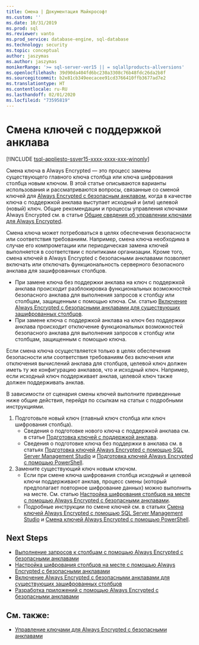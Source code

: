 ```yaml
---
title: Смена | Документация Майкрософт
ms.custom: ''
ms.date: 10/31/2019
ms.prod: sql
ms.reviewer: vanto
ms.prod_service: database-engine, sql-database
ms.technology: security
ms.topic: conceptual
author: jaszymas
ms.author: jaszymas
monikerRange: '>= sql-server-ver15 || = sqlallproducts-allversions'
ms.openlocfilehash: 39d90da404fd6bc230a3308c76b48fdc26da2b8f
ms.sourcegitcommit: b2e81cb349eecacee91cd3766410ffb3677ad7e2
ms.translationtype: HT
ms.contentlocale: ru-RU
ms.lasthandoff: 02/01/2020
ms.locfileid: "73595819"
---
```

# <a name="rotate-enclave-enabled-keys"></a>Смена ключей с поддержкой анклава
[!INCLUDE [tsql-appliesto-ssver15-xxxx-xxxx-xxx-winonly](../../../includes/tsql-appliesto-ssver15-xxxx-xxxx-xxx-winonly.md)]

Смена ключа в Always Encrypted — это процесс замены существующего главного ключа столбца или ключа шифрования столбца новым ключом. В этой статье описываются варианты использования и рассматриваются вопросы, связанные со сменой ключей для [Always Encrypted с безопасным анклавом](always-encrypted-enclaves.md), когда в качестве ключа с поддержкой анклава выступает исходный и (или) целевой (новый) ключ. Общие рекомендации и процессы управления ключами Always Encrypted см. в статье [Общие сведения об управлении ключами для Always Encrypted](overview-of-key-management-for-always-encrypted.md). 

Смена ключа может потребоваться в целях обеспечения безопасности или соответствия требованиям. Например, смена ключа необходима в случае его компрометации или периодическая замена ключей выполняется в соответствии с политиками организации. Кроме того, смена ключей в Always Encrypted с безопасными анклавами позволяет включать или отключать функциональность серверного безопасного анклава для зашифрованных столбцов.
- При замене ключа без поддержки анклава на ключ с поддержкой анклава происходит разблокировка функциональных возможностей безопасного анклава для выполнения запросов к столбцу или столбцам, защищенным с помощью ключа. См. статью [Включение Always Encrypted с безопасными анклавами для существующих зашифрованных столбцов](always-encrypted-enclaves-enable-for-encrypted-columns.md).
 - При замене ключа с поддержкой анклава на ключ без поддержки анклава происходит отключение функциональных возможностей безопасного анклава для выполнения запросов к столбцу или столбцам, защищенным с помощью ключа.

Если смена ключа осуществляется только в целях обеспечения безопасности или соответствия требованиям без включения или отключения вычислений анклава для столбцов, целевой ключ должен иметь ту же конфигурацию анклавов, что и исходный ключ. Например, если исходный ключ поддерживает анклав, целевой ключ также должен поддерживать анклав.

В зависимости от сценария смены ключей выполните приведенные ниже общие действия, перейдя по ссылкам на статьи с подробными инструкциями.

1. Подготовьте новый ключ (главный ключ столбца или ключ шифрования столбца).
    - Сведения о подготовке нового ключа с поддержкой анклава см. в статье [Подготовка ключей с поддержкой анклава](always-encrypted-enclaves-provision-keys.md).
    - Сведения о подготовке ключа без поддержки в анклава см. в статьях [Подготовка ключей Always Encrypted с помощью SQL Server Management Studio](configure-always-encrypted-keys-using-ssms.md) и [Подготовка ключей Always Encrypted с помощью PowerShell](configure-always-encrypted-keys-using-powershell.md).
2. Замените существующий ключ новым ключом.
    - Если при смене ключа шифрования столбца исходный и целевой ключи поддерживают анклав, процесс смены (который предполагает повторное шифрование данных) можно выполнить на месте. См. статью [Настройка шифрования столбцов на месте с помощью Always Encrypted с безопасными анклавами](always-encrypted-enclaves-configure-encryption.md).
    - Подробные инструкции по смене ключей см. в статьях [Смена ключей Always Encrypted с помощью SQL Server Management Studio](rotate-always-encrypted-keys-using-ssms.md) и [Смена ключей Always Encrypted с помощью PowerShell](rotate-always-encrypted-keys-using-powershell.md).

    
## <a name="next-steps"></a>Next Steps
- [Выполнение запросов к столбцам с помощью Always Encrypted с безопасными анклавами](always-encrypted-enclaves-query-columns.md)
- [Настройка шифрования столбцов на месте с помощью Always Encrypted с безопасными анклавами](always-encrypted-enclaves-configure-encryption.md)
- [Включение Always Encrypted с безопасными анклавами для существующих зашифрованных столбцов](always-encrypted-enclaves-enable-for-encrypted-columns.md)
- [Разработка приложений с помощью Always Encrypted с безопасными анклавами](always-encrypted-enclaves-client-development.md)  

## <a name="see-also"></a>См. также:  
- [Управление ключами для Always Encrypted с безопасными анклавами](always-encrypted-enclaves-manage-keys.md)

